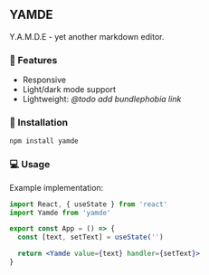 ## YAMDE

Y.A.M.D.E - yet another markdown editor.

### 🌱 Features

- Responsive
- Light/dark mode support
- Lightweight: _@todo add bundlephobia link_

### 🔧 Installation

`npm install yamde`

### 💻 Usage

Example implementation:

```jsx
import React, { useState } from 'react'
import Yamde from 'yamde'

export const App = () => {
  const [text, setText] = useState('')

  return <Yamde value={text} handler={setText}>
}
```
